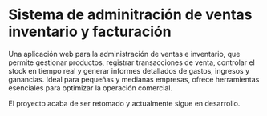 # Sistema de adminitración de ventas inventario y facturación

Una aplicación web para la administración de ventas e inventario, que permite gestionar productos, registrar transacciones de venta, controlar el stock en tiempo real y generar informes detallados de gastos, ingresos y ganancias. Ideal para pequeñas y medianas empresas, ofrece herramientas esenciales para optimizar la operación comercial.

El proyecto acaba de ser retomado y actualmente sigue en desarrollo.

